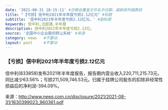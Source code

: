 ```yaml
---
date: '2021-08-31 18:15:11' #日期会覆盖文件名中日期，越新排列越靠前
title: "【亏损】信中利2021年半年度亏损2.12亿元" #标题
subtitle: '信中利2021年半年度亏损2.12亿元。' #副标题
keywords: 信中利,汪超涌,半年报
description: 信中利2021年半年度亏损2.12亿。
source: '全国中小企业股份转让系统' #来源
category: news   #不要动
layout: post     #不要动
---
```


### 【亏损】信中利2021年半年度亏损2.12亿元

信中利(833858)发布2021年半年度报告，报告期内营业收入220,711,215.73元，同比减少63.56%；亏损211,509,746.53元。归属于挂牌公司股东的扣除非经常性损益后的净利润-394.09%。

来源：http://www.neeq.com.cn/disclosure/2021/2021-08-31/1630399023_960361.pdf
